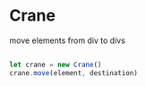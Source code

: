 # Crane
move elements from div to divs

```js

let crane = new Crane()
crane.move(element, destination)

```
